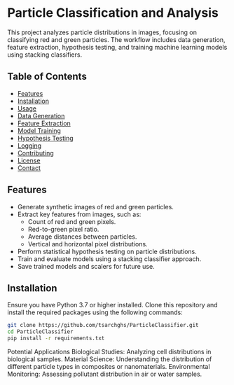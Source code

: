 # Particle Classification and Analysis

This project analyzes particle distributions in images, focusing on classifying red and green particles. The workflow includes data generation, feature extraction, hypothesis testing, and training machine learning models using stacking classifiers.

## Table of Contents

- [Features](#features)
- [Installation](#installation)
- [Usage](#usage)
- [Data Generation](#data-generation)
- [Feature Extraction](#feature-extraction)
- [Model Training](#model-training)
- [Hypothesis Testing](#hypothesis-testing)
- [Logging](#logging)
- [Contributing](#contributing)
- [License](#license)
- [Contact](#contact)

## Features

- Generate synthetic images of red and green particles.
- Extract key features from images, such as:
  - Count of red and green pixels.
  - Red-to-green pixel ratio.
  - Average distances between particles.
  - Vertical and horizontal pixel distributions.
- Perform statistical hypothesis testing on particle distributions.
- Train and evaluate models using a stacking classifier approach.
- Save trained models and scalers for future use.

## Installation

Ensure you have Python 3.7 or higher installed. Clone this repository and install the required packages using the following commands:

```bash
git clone https://github.com/tsarchghs/ParticleClassifier.git
cd ParticleClassifier
pip install -r requirements.txt
```
Potential Applications
Biological Studies: Analyzing cell distributions in biological samples.
Material Science: Understanding the distribution of different particle types in composites or nanomaterials.
Environmental Monitoring: Assessing pollutant distribution in air or water samples.
